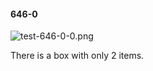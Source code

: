 #### 646-0
![test-646-0-0.png](https://github.com/lil-lab/nlvr/raw/master/nlvr/test/images/0/test-646-0-0.png "test-646-0-0.png")

There is a box with only 2 items.